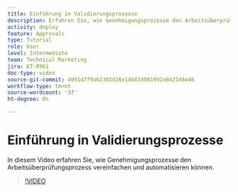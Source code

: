 ```yaml
---
title: Einführung in Validierungsprozesse
description: Erfahren Sie, wie Genehmigungsprozesse den Arbeitsüberprüfungsprozess vereinfachen und automatisieren können.
activity: deploy
feature: Approvals
type: Tutorial
role: User
level: Intermediate
team: Technical Marketing
jira: KT-8961
doc-type: video
source-git-commit: 409147f9a62302d28e14b834981992a0421d4e4b
workflow-type: tm+mt
source-wordcount: '37'
ht-degree: 0%

---
```


# Einführung in Validierungsprozesse

In diesem Video erfahren Sie, wie Genehmigungsprozesse den Arbeitsüberprüfungsprozess vereinfachen und automatisieren können.

>[!VIDEO](https://video.tv.adobe.com/v/335224/?quality=12&learn=on)
